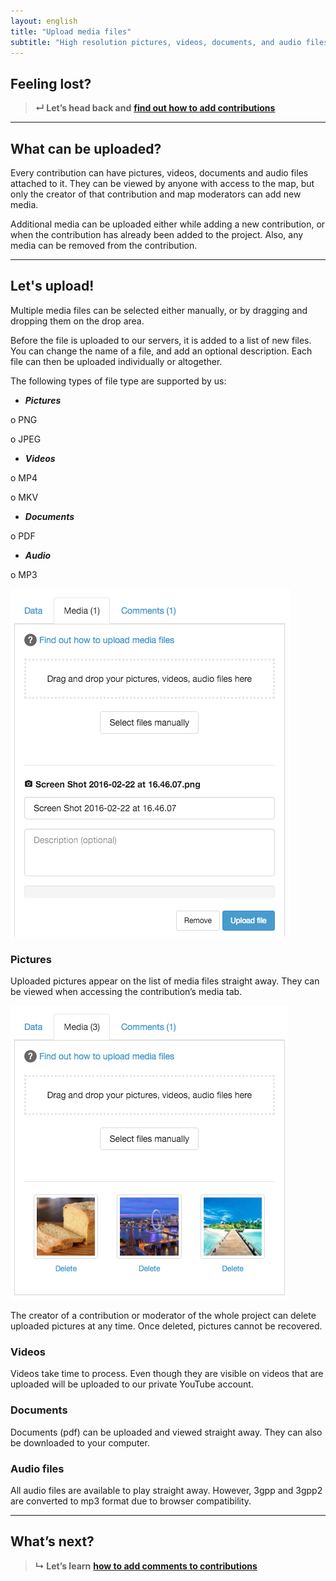```yaml
---
layout: english
title: "Upload media files"
subtitle: "High resolution pictures, videos, documents, and audio files can be attached for public viewing to every contribution you have created."
---
```


## Feeling lost?

> **&#8629; Let’s head back and** [**find out how to add contributions**](add-new-contribution.html)

---

## What can be uploaded?

Every contribution can have pictures, videos, documents and audio files attached to it. They can be viewed by anyone with access to the map, but only the creator of that contribution and map moderators can add new media.

Additional media can be uploaded either while adding a new contribution, or when the contribution has already been added to the project. Also, any media can be removed from the contribution.

---

## Let's upload!

Multiple media files can be selected either manually, or by dragging and dropping them on the drop area.

Before the file is uploaded to our servers, it is added to a list of new files. You can change the name of a file, and add an optional description. Each file can then be uploaded individually or altogether.

The following types of file type are supported by us:
* ***Pictures***

o	PNG

o	JPEG

* ***Videos***

o	MP4

o	MKV

* ***Documents***

o	PDF

* ***Audio***

o	MP3

![Uploading media files](/images/en/uploading-media-files.png)

### Pictures

Uploaded pictures appear on the list of media files straight away. They can be viewed when accessing the contribution’s media tab.

![A list of pictures attached to contribution](/images/en/list-of-pictures.png)

The creator of a contribution or moderator of the whole project can delete uploaded pictures at any time. Once deleted, pictures cannot be recovered.

### Videos

Videos take time to process. Even though they are visible on videos that are uploaded will be uploaded to our private YouTube account.

### Documents

Documents (pdf) can be uploaded and viewed straight away. They can also be downloaded to your computer.

### Audio files

All audio files are available to play straight away. However, 3gpp and 3gpp2 are converted to mp3 format due to browser compatibility.

---

## What’s next?

> **&#8627; Let’s learn** [**how to add comments to contributions**](add-comments.html)
